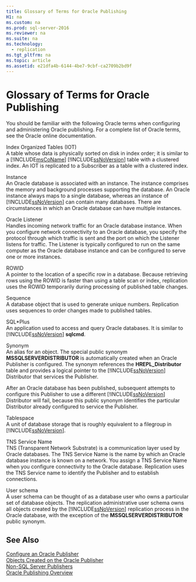 ```yaml
---
title: Glossary of Terms for Oracle Publishing
H1: na
ms.custom: na
ms.prod: sql-server-2016
ms.reviewer: na
ms.suite: na
ms.technology: 
  - replication
ms.tgt_pltfrm: na
ms.topic: article
ms.assetid: e21dfa4b-6144-4be7-9cbf-ca2709b2bd9f
---
```

# Glossary of Terms for Oracle Publishing
  You should be familiar with the following Oracle terms when configuring and administering Oracle publishing. For a complete list of Oracle terms, see the Oracle online documentation.  
  
 Index Organized Tables \(IOT\)  
 A table whose data is physically sorted on disk in index order; it is similar to a [!INCLUDE[msCoName](../../Token/Other/msCoName_md.md)] [!INCLUDE[ssNoVersion](../../Token/Other/ssNoVersion_md.md)] table with a clustered index. An IOT is replicated to a Subscriber as a table with a clustered index.  
  
 Instance  
 An Oracle database is associated with an instance. The instance comprises the memory and background processes supporting the database. An Oracle instance always maps to a single database, whereas an instance of [!INCLUDE[ssNoVersion](../../Token/Other/ssNoVersion_md.md)] can contain many databases. There are circumstances in which an Oracle database can have multiple instances.  
  
 Oracle Listener  
 Handles incoming network traffic for an Oracle database instance. When you configure network connectivity to an Oracle database, you specify the protocol through which traffic is sent and the port on which the Listener listens for traffic. The Listener is typically configured to run on the same computer as the Oracle database instance and can be configured to serve one or more instances.  
  
 ROWID  
 A pointer to the location of a specific row in a database. Because retrieving rows using the ROWID is faster than using a table scan or index, replication uses the ROWID temporarily during processing of published table changes.  
  
 Sequence  
 A database object that is used to generate unique numbers. Replication uses sequences to order changes made to published tables.  
  
 SQL\*Plus  
 An application used to access and query Oracle databases. It is similar to [!INCLUDE[ssNoVersion](../../Token/Other/ssNoVersion_md.md)] **sqlcmd**.  
  
 Synonym  
 An alias for an object. The special public synonym **MSSQLSERVERDISTRIBUTOR** is automatically created when an Oracle Publisher is configured. The synonym references the **HREPL\_Distributor** table and provides a logical pointer to the [!INCLUDE[ssNoVersion](../../Token/Other/ssNoVersion_md.md)] Distributor that services the Publisher.  
  
 After an Oracle database has been published, subsequent attempts to configure this Publisher to use a different [!INCLUDE[ssNoVersion](../../Token/Other/ssNoVersion_md.md)] Distributor will fail, because this public synonym identifies the particular Distributor already configured to service the Publisher.  
  
 Tablespace  
 A unit of database storage that is roughly equivalent to a filegroup in [!INCLUDE[ssNoVersion](../../Token/Other/ssNoVersion_md.md)].  
  
 TNS Service Name  
 TNS \(Transparent Network Substrate\) is a communication layer used by Oracle databases. The TNS Service Name is the name by which an Oracle database instance is known on a network. You assign a TNS Service Name when you configure connectivity to the Oracle database. Replication uses the TNS Service name to identify the Publisher and to establish connections.  
  
 User schema  
 A user schema can be thought of as a database user who owns a particular set of database objects. The replication administrative user schema owns all objects created by the [!INCLUDE[ssNoVersion](../../Token/Other/ssNoVersion_md.md)] replication process in the Oracle database, with the exception of the **MSSQLSERVERDISTRIBUTOR** public synonym.  
  
## See Also  
 [Configure an Oracle Publisher](../../Topics/TopicNameNotContainA/Configure-an-Oracle-Publisher.md)   
 [Objects Created on the Oracle Publisher](../../Topics/TopicNameNotContainA/Objects-Created-on-the-Oracle-Publisher.md)   
 [Non-SQL Server Publishers](../../Topics/TopicNameNotContainA/Non-SQL-Server-Publishers.md)   
 [Oracle Publishing Overview](../../Topics/TopicNameNotContainA/Oracle-Publishing-Overview.md)  
  
  